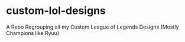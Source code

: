 # custom-lol-designs
A Repo Regrouping all my Custom League of Legends Designs (Mostly Champions like Ryuu)
